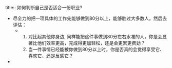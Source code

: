 title:: 如何判断自己是否适合一份职业?

- 尽全力的把一项具体的工作先能够做到80分以上，能够胜过大多数人。然后去评估：
	- 1. 对比起其他你身边, 同样能把这件事做到80分左右水准的人，你是会显著比他们效率更高，完成得更加轻松，还是会更累更费劲？ 
	  2. 当一件事情已经能被你做到80分以上时，你是否真的会觉得享受它、喜欢它、还是反感它？
-